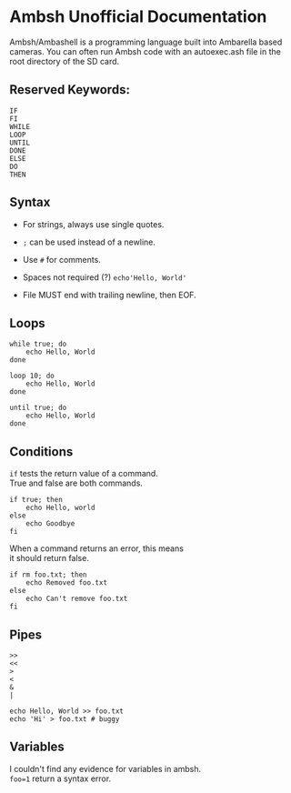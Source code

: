 # Ambsh Unofficial Documentation
Ambsh/Ambashell is a programming language built into Ambarella based  
cameras. You can often run Ambsh code with an autoexec.ash file in the  
root directory of the SD card.

## Reserved Keywords:
```
IF
FI
WHILE
LOOP
UNTIL
DONE
ELSE
DO
THEN
```

## Syntax
- For strings, always use single quotes.
- `;` can be used instead of a newline.
- Use `#` for comments.
- Spaces not required (?) `echo'Hello, World'`

- File MUST end with trailing newline, then EOF.

## Loops
```
while true; do
	echo Hello, World
done

loop 10; do
	echo Hello, World
done

until true; do
	echo Hello, World
done
```

## Conditions
`if` tests the return value of a command.  
True and false are both commands.
```
if true; then
	echo Hello, world
else
	echo Goodbye
fi
```
When a command returns an error, this means  
it should return false.
```
if rm foo.txt; then
	echo Removed foo.txt
else
	echo Can't remove foo.txt
fi
```

## Pipes
```
>>
<<
>
<
&
|
```

```
echo Hello, World >> foo.txt
echo 'Hi' > foo.txt # buggy
```

## Variables
I couldn't find any evidence for variables in ambsh.  
`foo=1` return a syntax error.
